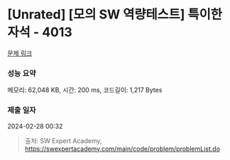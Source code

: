 # [Unrated] [모의 SW 역량테스트] 특이한 자석 - 4013 

[문제 링크](https://swexpertacademy.com/main/code/problem/problemDetail.do?contestProbId=AWIeV9sKkcoDFAVH) 

### 성능 요약

메모리: 62,048 KB, 시간: 200 ms, 코드길이: 1,217 Bytes

### 제출 일자

2024-02-28 00:32



> 출처: SW Expert Academy, https://swexpertacademy.com/main/code/problem/problemList.do